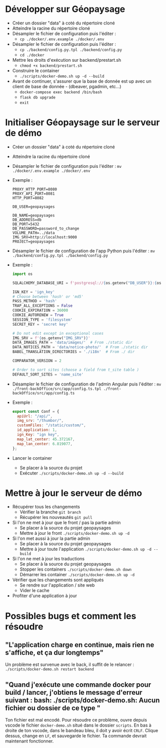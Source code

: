 # Développer sur Géopaysage

- Créer un dossier "data" à coté du répertoire cloné
- Atteindre la racine du répertoire cloné
- Désampler le fichier de configuration puis l'éditer :
  - `cp ./docker/.env.example ./docker/.env`
- Désampler le fichier de configuration puis l'éditer :
  - `cp ./backend/config.py.tpl ./backend/config.py`
  - `cd ./docker`
- Mettre les droits d'exécution sur backend/prestart.sh
  - `chmod +x backend/prestart.sh`
- Construire le container
  - `./scripts/docker-demo.sh up -d --build`
- Avant de continuer, s'assurer que la base de donnée est up avec un client de base de donnée - (dbeaver, pgadmin, etc...)
  - `docker-compose exec backend /bin/bash`
  - `flask db upgrade`
  - `exit`

# Initialiser Géopaysage sur le serveur de démo

- Créer un dossier "data" à coté du répertoire cloné
- Atteindre la racine du répertoire cloné
- Désampler le fichier de configuration puis l'éditer : `mv ./docker/.env.example ./docker/.env`
- Exemple :

  ```
  PROXY_HTTP_PORT=8080
  PROXY_API_PORT=8081
  HTTP_PORT=8082

  DB_USER=geopaysages

  DB_NAME=geopaysages
  DB_ADDRESS=db
  DB_PORT=5432
  DB_PASSWORD=password_to_change
  VOLUME_PATH=../data
  IMG_SRV=http://localhost:9000
  PROJECT=geopaysages
  ```

- Désampler le fichier de configuration de l'app Python puis l'éditer : `mv ./backend/config.py.tpl ./backend/config.py`
- Exemple :

  ```python
  import os

  SQLALCHEMY_DATABASE_URI = f'postgresql://{os.getenv("DB_USER")}:{os.getenv("DB_PASSWORD")}@{os.getenv("DB_ADDRESS")}:5432/{os.getenv("DB_NAME")}'

  IGN_KEY = 'ign_key'
  # Choose between 'hash' or 'md5'
  PASS_METHOD = 'hash'
  TRAP_ALL_EXCEPTIONS = False
  COOKIE_EXPIRATION = 36000
  COOKIE_AUTORENEW = True
  SESSION_TYPE = 'filesystem'
  SECRET_KEY = 'secret key'

  # Do not edit except in exceptional cases
  IMG_SRV = f'{os.getenv("IMG_SRV")}'
  DATA_IMAGES_PATH = 'data/images/'  # From ./static dir
  DATA_NOTICES_PATH = 'data/notice-photo/'  # From ./static dir
  BABEL_TRANSLATION_DIRECTORIES = './i18n'  # From ./ dir

  COMPARATOR_VERSION = 2

  # Order to sort sites (choose a field from t_site table )
  DEFAULT_SORT_SITES = 'name_site'
  ```

- Désampler le fichier de configuration de l'admin Angular puis l'éditer : `mv ./front-backOffice/src/app/config.ts.tpl ./front-backOffice/src/app/config.ts`
- Exemple :
  ```js
  export const Conf = {
    apiUrl: "/api/",
    img_srv: "/thumbor/",
    customFiles: "/static/custom/",
    id_application: 1,
    ign_Key: "ign key",
    map_lat_center: 45.372167,
    map_lan_center: 6.819077,
  };
  ```
- Lancer le container
  - Se placer à la source du projet
  - Exécuter `./scripts/docker-demo.sh up -d --build`

# Mettre à jour le serveur de démo

- Récupérer tous les changements
  - Vérifier la branche `git branch`
  - Récupérer les nouveautés `git pull`
- Si l'on ne met à jour que le front / pas la partie admin
  - Se placer à la source du projet geopaysages
  - Mettre à jour le front `./scripts/docker-demo.sh up -d`
- Si l'on met aussi à jour la partie admin
  - Se placer à la source du projet geopaysages
  - Mettre à jour toute l'application `./scripts/docker-demo.sh up -d --build`
- Si l'on ne met à jour les traductions
  - Se placer à la source du projet geopaysages
  - Stopper les containers `./scripts/docker-demo.sh down`
  - Démarrer les container `./scripts/docker-demo.sh up -d`
- Vérifier que les changements sont appliqués
  - Se rendre sur l'application / site web
  - Vider le cache
- Profiter d'une application à jour

# Possibles bugs et comment les résoudre

## "L'application charge en continue, mais rien ne s'affiche, et ça dur longtemps"

Un problème est survenue avec le back, il suffit de le relancer : `./scripts/docker-demo.sh restart backend`

## "Quand j'exécute une commande docker pour build / lancer, j'obtiens le message d'erreur suivant : bash: ./scripts/docker-demo.sh: Aucun fichier ou dossier de ce type "

Ton fichier est mal encodé. Pour résoudre ce problème, ouvre depuis vscode le fichier `docker-demo.sh` situé dans le dossier `scripts`. En bas à droite de ton vscode, dans le bandeau bleu, il doit y avoir écrit `CRLF`. Clique dessus, change en `LF`, et sauvegarde le fichier. Ta commande devrait maintenant fonctionner.
